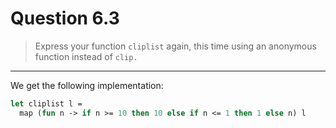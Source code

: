 # Question 6.3

> Express your function `cliplist` again, this time using an anonymous function instead of `clip.`

---

We get the following implementation:
```ocaml
let cliplist l =
  map (fun n -> if n >= 10 then 10 else if n <= 1 then 1 else n) l
```
